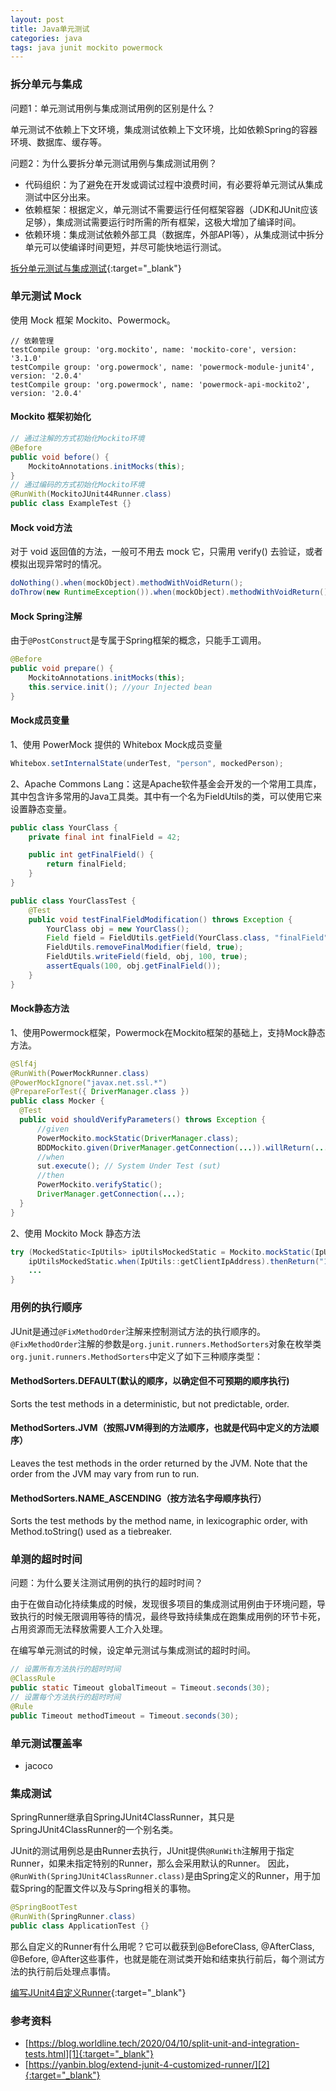 ```yaml
---
layout: post
title: Java单元测试
categories: java
tags: java junit mockito powermock
---
```


### 拆分单元与集成

问题1：单元测试用例与集成测试用例的区别是什么？

单元测试不依赖上下文环境，集成测试依赖上下文环境，比如依赖Spring的容器环境、数据库、缓存等。

问题2：为什么要拆分单元测试用例与集成测试用例？

- 代码组织：为了避免在开发或调试过程中浪费时间，有必要将单元测试从集成测试中区分出来。
- 依赖框架：根据定义，单元测试不需要运行任何框架容器（JDK和JUnit应该足够），集成测试需要运行时所需的所有框架，这极大增加了编译时间。
- 依赖环境：集成测试依赖外部工具（数据库，外部API等），从集成测试中拆分单元可以使编译时间更短，并尽可能快地运行测试。

[拆分单元测试与集成测试][1]{:target="_blank"}

### 单元测试 Mock

使用 Mock 框架 Mockito、Powermock。

```shell
// 依赖管理
testCompile group: 'org.mockito', name: 'mockito-core', version: '3.1.0'
testCompile group: 'org.powermock', name: 'powermock-module-junit4', version: '2.0.4'
testCompile group: 'org.powermock', name: 'powermock-api-mockito2', version: '2.0.4'
```

#### Mockito 框架初始化

```java
// 通过注解的方式初始化Mockito环境
@Before
public void before() {
    MockitoAnnotations.initMocks(this);
}
// 通过编码的方式初始化Mockito环境
@RunWith(MockitoJUnit44Runner.class)  
public class ExampleTest {}
```

#### Mock void方法

对于 void 返回值的方法，一般可不用去 mock 它，只需用 verify() 去验证，或者模拟出现异常时的情况。

```java
doNothing().when(mockObject).methodWithVoidReturn();
doThrow(new RuntimeException()).when(mockObject).methodWithVoidReturn();
```

#### Mock Spring注解

由于`@PostConstruct`是专属于Spring框架的概念，只能手工调用。

```java
@Before
public void prepare() {
    MockitoAnnotations.initMocks(this);
    this.service.init(); //your Injected bean
}
```

#### Mock成员变量

1、使用 PowerMock 提供的 Whitebox Mock成员变量
```java
Whitebox.setInternalState(underTest, "person", mockedPerson);
```

2、Apache Commons Lang：这是Apache软件基金会开发的一个常用工具库，其中包含许多常用的Java工具类。其中有一个名为FieldUtils的类，可以使用它来设置静态变量。

```java
public class YourClass {
    private final int finalField = 42;

    public int getFinalField() {
        return finalField;
    }
}

public class YourClassTest {
    @Test
    public void testFinalFieldModification() throws Exception {
        YourClass obj = new YourClass();
        Field field = FieldUtils.getField(YourClass.class, "finalField", true);
        FieldUtils.removeFinalModifier(field, true);
        FieldUtils.writeField(field, obj, 100, true);
        assertEquals(100, obj.getFinalField());
    }
}
```

#### Mock静态方法

1、使用Powermock框架，Powermock在Mockito框架的基础上，支持Mock静态方法。

```java
@Slf4j
@RunWith(PowerMockRunner.class)
@PowerMockIgnore("javax.net.ssl.*")
@PrepareForTest({ DriverManager.class })
public class Mocker {
  @Test
  public void shouldVerifyParameters() throws Exception {
      //given
      PowerMockito.mockStatic(DriverManager.class);
      BDDMockito.given(DriverManager.getConnection(...)).willReturn(...);
      //when
      sut.execute(); // System Under Test (sut)
      //then
      PowerMockito.verifyStatic();
      DriverManager.getConnection(...);
  }
}
```

2、使用 Mockito Mock 静态方法

```java
try (MockedStatic<IpUtils> ipUtilsMockedStatic = Mockito.mockStatic(IpUtils.class)) {
    ipUtilsMockedStatic.when(IpUtils::getClientIpAddress).thenReturn("127.0.0.1");
    ...
}
```

### 用例的执行顺序


JUnit是通过`@FixMethodOrder`注解来控制测试方法的执行顺序的。`@FixMethodOrder`注解的参数是`org.junit.runners.MethodSorters`对象在枚举类`org.junit.runners.MethodSorters`中定义了如下三种顺序类型：

#### MethodSorters.DEFAULT(默认的顺序，以确定但不可预期的顺序执行)

Sorts the test methods in a deterministic, but not predictable, order.

#### MethodSorters.JVM（按照JVM得到的方法顺序，也就是代码中定义的方法顺序）

Leaves the test methods in the order returned by the JVM. Note that the order from the JVM may vary from run to run.

#### MethodSorters.NAME_ASCENDING（按方法名字母顺序执行）

Sorts the test methods by the method name, in lexicographic order, with Method.toString() used as a tiebreaker.



### 单测的超时时间



问题：为什么要关注测试用例的执行的超时时间？

由于在做自动化持续集成的时候，发现很多项目的集成测试用例由于环境问题，导致执行的时候无限调用等待的情况，最终导致持续集成在跑集成用例的环节卡死，占用资源而无法释放需要人工介入处理。

在编写单元测试的时候，设定单元测试与集成测试的超时时间。

```java
// 设置所有方法执行的超时时间
@ClassRule
public static Timeout globalTimeout = Timeout.seconds(30);
// 设置每个方法执行的超时时间
@Rule
public Timeout methodTimeout = Timeout.seconds(30);
```

### 单元测试覆盖率

- jacoco

### 集成测试

SpringRunner继承自SpringJUnit4ClassRunner，其只是SpringJUnit4ClassRunner的一个别名类。

JUnit的测试用例总是由Runner去执行，JUnit提供`@RunWith`注解用于指定Runner，如果未指定特别的Runner，那么会采用默认的Runner。
因此，`@RunWith(SpringJUnit4ClassRunner.class)`是由Spring定义的Runner，用于加载Spring的配置文件以及与Spring相关的事物。

```java
@SpringBootTest
@RunWith(SpringRunner.class)
public class ApplicationTest {}
```

那么自定义的Runner有什么用呢？它可以截获到@BeforeClass, @AfterClass, @Before, @After这些事件，也就是能在测试类开始和结束执行前后，每个测试方法的执行前后处理点事情。

[编写JUnit4自定义Runner][1]{:target="_blank"}

### 参考资料

- [https://blog.worldline.tech/2020/04/10/split-unit-and-integration-tests.html][1]{:target="_blank"}
- [https://yanbin.blog/extend-junit-4-customized-runner/][2]{:target="_blank"}

[1]:https://blog.worldline.tech/2020/04/10/split-unit-and-integration-tests.html
[2]:https://yanbin.blog/extend-junit-4-customized-runner/
